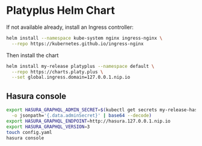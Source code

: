 # Platyplus Helm Chart

If not available already, install an Ingress controller:

```sh
helm install --namespace kube-system nginx ingress-nginx \
  --repo https://kubernetes.github.io/ingress-nginx
```

Then install the chart

```sh
helm install my-release platyplus --namespace default \
  --repo https://charts.platy.plus \
  --set global.ingress.domain=127.0.0.1.nip.io
```

## Hasura console

```sh
export HASURA_GRAPHQL_ADMIN_SECRET=$(kubectl get secrets my-release-hasura \
  -o jsonpath='{.data.adminSecret}' | base64 --decode)
export HASURA_GRAPHQL_ENDPOINT=http://hasura.127.0.0.1.nip.io
export HASURA_GRAPHQL_VERSION=3
touch config.yaml
hasura console
```
